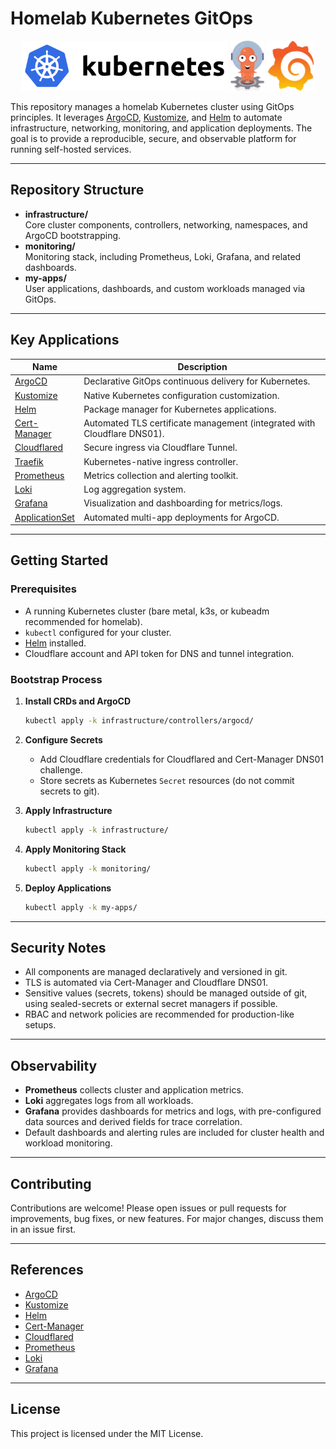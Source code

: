 # Homelab Kubernetes GitOps

<p align="center">
  <img src="https://raw.githubusercontent.com/cncf/artwork/master/projects/kubernetes/horizontal/color/kubernetes-horizontal-color.png" alt="Kubernetes" height="80"/>
  <img src="https://raw.githubusercontent.com/argoproj/argo-cd/master/docs/assets/argo.png" alt="ArgoCD" height="80"/>
  <img src="https://raw.githubusercontent.com/grafana/grafana/main/public/img/grafana_icon.svg" alt="Grafana" height="80"/>
</p>

This repository manages a homelab Kubernetes cluster using GitOps principles. It leverages [ArgoCD](https://argo-cd.readthedocs.io/), [Kustomize](https://kubectl.docs.kubernetes.io/references/kustomize/), and [Helm](https://helm.sh/) to automate infrastructure, networking, monitoring, and application deployments. The goal is to provide a reproducible, secure, and observable platform for running self-hosted services.

---

## Repository Structure

- **infrastructure/**  
  Core cluster components, controllers, networking, namespaces, and ArgoCD bootstrapping.
- **monitoring/**  
  Monitoring stack, including Prometheus, Loki, Grafana, and related dashboards.
- **my-apps/**  
  User applications, dashboards, and custom workloads managed via GitOps.

---

## Key Applications

| Name | Description |
|------|-------------|
| [ArgoCD](https://github.com/argoproj/argo-cd) | Declarative GitOps continuous delivery for Kubernetes. |
| [Kustomize](https://github.com/kubernetes-sigs/kustomize) | Native Kubernetes configuration customization. |
| [Helm](https://github.com/helm/helm) | Package manager for Kubernetes applications. |
| [Cert-Manager](https://github.com/cert-manager/cert-manager) | Automated TLS certificate management (integrated with Cloudflare DNS01). |
| [Cloudflared](https://github.com/cloudflare/cloudflared) | Secure ingress via Cloudflare Tunnel. |
| [Traefik](https://github.com/traefik/traefik) | Kubernetes-native ingress controller. |
| [Prometheus](https://github.com/prometheus/prometheus) | Metrics collection and alerting toolkit. |
| [Loki](https://github.com/grafana/loki) | Log aggregation system. |
| [Grafana](https://github.com/grafana/grafana) | Visualization and dashboarding for metrics/logs. |
| [ApplicationSet](https://argo-cd.readthedocs.io/en/stable/operator-manual/applicationset/) | Automated multi-app deployments for ArgoCD. |

---

## Getting Started

### Prerequisites

- A running Kubernetes cluster (bare metal, k3s, or kubeadm recommended for homelab).
- `kubectl` configured for your cluster.
- [Helm](https://helm.sh/) installed.
- Cloudflare account and API token for DNS and tunnel integration.

### Bootstrap Process

1. **Install CRDs and ArgoCD**
   ```sh
   kubectl apply -k infrastructure/controllers/argocd/
   ```

2. **Configure Secrets**
   - Add Cloudflare credentials for Cloudflared and Cert-Manager DNS01 challenge.
   - Store secrets as Kubernetes `Secret` resources (do not commit secrets to git).

3. **Apply Infrastructure**
   ```sh
   kubectl apply -k infrastructure/
   ```

4. **Apply Monitoring Stack**
   ```sh
   kubectl apply -k monitoring/
   ```

5. **Deploy Applications**
   ```sh
   kubectl apply -k my-apps/
   ```

---

## Security Notes

- All components are managed declaratively and versioned in git.
- TLS is automated via Cert-Manager and Cloudflare DNS01.
- Sensitive values (secrets, tokens) should be managed outside of git, using sealed-secrets or external secret managers if possible.
- RBAC and network policies are recommended for production-like setups.

---

## Observability

- **Prometheus** collects cluster and application metrics.
- **Loki** aggregates logs from all workloads.
- **Grafana** provides dashboards for metrics and logs, with pre-configured data sources and derived fields for trace correlation.
- Default dashboards and alerting rules are included for cluster health and workload monitoring.

---

## Contributing

Contributions are welcome! Please open issues or pull requests for improvements, bug fixes, or new features. For major changes, discuss them in an issue first.

---

## References

- [ArgoCD](https://argo-cd.readthedocs.io/)
- [Kustomize](https://kubectl.docs.kubernetes.io/references/kustomize/)
- [Helm](https://helm.sh/)
- [Cert-Manager](https://cert-manager.io/)
- [Cloudflared](https://developers.cloudflare.com/cloudflare-one/connections/connect-apps/)
- [Prometheus](https://prometheus.io/)
- [Loki](https://grafana.com/oss/loki/)
- [Grafana](https://grafana.com/)

---

## License

This project is licensed under the MIT License.